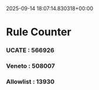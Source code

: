 2025-09-14 18:07:14.830318+00:00
# Rule Counter 
 ### UCATE : 566926

 ### Veneto : 508007

 ### Allowlist : 13930